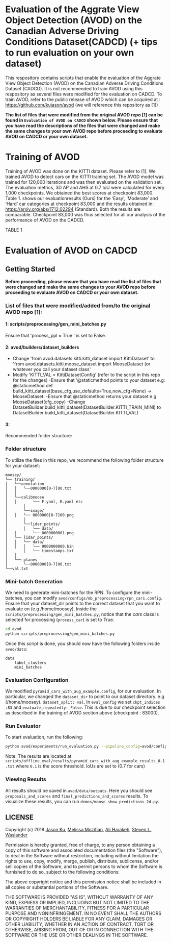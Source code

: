 
# Evaluation of the Aggrate View Object Detection (AVOD) on the Canadian Adverse Driving Conditions Dataset(CADCD) (+ tips to run evaluation on your own dataset)

This respository contains scripts that enable the evaluation of the Aggrate View Object Detection (AVOD) on the Canadian Adverse Driving Conditions Dataset (CADCD). It is not recommended to train AVOD using this respository as several files were modified for the evaluation on CADCD. To train AVOD, refer to the public release of AVOD which can be acquired at : https://github.com/kujason/avod (we will reference this repository as [1])

**The list of files that were modified from the original AVOD repo [1] can be found in `Evaluation of AVOD on CADCD` shown below. Please ensure that you have read the descriptions of the files that were changed and make the same changes to your own AVOD repo before proceeding to evaluate AVOD on CADCD or your own dataset.**



# Training of AVOD
Training of AVOD was done on the KITTI dataset. Please refer to [1]. We trained AVOD to detect cars on the KITTI training set. The AVOD model was trained for 120,000 iterations and was then evaluated on the validation set. The evaluation metrics, 3D AP and AHS at 0.7 IoU were calculated for every 1,000 checkpoints.
We obtained the best scores at checkpoint 83,000. Table 1. shows our evaluationresults (Ours) for the ‘Easy’, ‘Moderate’ and ‘Hard’ car categories at checkpoint 83,000 and the results obtained in: https://arxiv.org/abs/1712.02294 (Standard). Both the results are comparable. Checkpoint 83,000 was thus selected for all our analysis of the performance of AVOD on the CADCD.

TABLE 1

# Evaluation of AVOD on CADCD

## Getting Started

**Before proceeding, please ensure that you have read the list of files that were changed and make the same changes to your AVOD repo before proceeding to evaluate AVOD on CADCD or your own dataset.**

### List of files that were modified/added from/to the original AVOD repo [1]:

#### 1: scripts/preprocessing/gen_mini_batches.py
 Ensure that 'process_ppl = True ' is set to False.
#### 2: avod/builders/dataset_builders 
- Change 'from avod.datasets.kitti.kitti_dataset import KittiDataset' to 'from avod.datasets.kitti.moose_dataset import MooseDataset (or whatever you call your dataset class'
- Modify 'KITTI_VAL = KittiDatasetConfig' (refer to the script in this repo for the changes)
-Ensure that '@staticmethod points to your dataset e.g: @staticmethod
    def build_kitti_dataset(base_cfg,use_defaults=True,new_cfg=None) -> MooseDataset:
-Ensure that @staticmethod returns your dataset e.g MooseDataset(cfg_copy)
-Change DatasetBuilder.build_kitti_dataset(DatasetBuilder.KITTI_TRAIN_MINI) to DatasetBuilder.build_kitti_dataset(DatasetBuilder.KITTI_VAL)

#### 3: 

Recommended folder structure: 

### Folder structure
To utilize the files in this repo, we recommend the following folder structure for your dataset:
	
	moosey/
	└── training/
	│	└──annotation
	│	│   └──0000000[0-7]00.txt
	│	│
	│	└──calibmoose
	│	│   	└── F.yaml, B.yaml etc
	│    	│
	│    	└──image/
	│	│   └── 0000000[0-7]00.png
	│    	│       
	│    	└──lidar_points/
	│    	│	└── data/
	│	│	    └── 0000000001.png
	│	└── lidar_points/
	│	│	└── data/
	│	│	│	└── 0000000000.bin
	│     	│	└── timestamps.txt
	│	│			
	│	└── planes
	│		└──0000000[0-7]00.txt
	└──val.txt

### Mini-batch Generation
We need to generate mini-batches for the RPN. To configure the mini-batches, you can modify `avod/configs/mb_preprocessing/rpn_cars.config`. Ensure that your dataset_dir points to the correct dataset that you want to evaluate on (e.g /home/moosey). Inside the `scripts/preprocessing/gen_mini_batches.py`, notice that the *cars* class is selected for processing (`process_car`) is set to True. 

```bash
cd avod
python scripts/preprocessing/gen_mini_batches.py
```

Once this script is done, you should now have the following folders inside `avod/data`:
```
data
    label_clusters
    mini_batches
```

### Evaluation Configuration
We modified `pyramid_cars_with_aug_example.config`, for our evaluation. In particular, we changed the `dataset_dir` to point to our dataset directory. e.g (/home/moosey). `dataset_split: val`. In `eval_config` we set `ckpt_indices :83` and `evaluate_repeatedly: False`. This is due to our checkpoint selection as described in the training of AVOD section above (checkpoint : 83000). 


### Run Evaluator
To start evaluation, run the following:
```bash
python avod/experiments/run_evaluation.py --pipeline_config=avod/configs/pyramid_cars_with_aug_example.config --device='0' --data_split='val'
```

Note: The results are located at `scripts/offline_eval/results/pyramid_cars_with_aug_example_results_0.1.txt` where `0.1` is the score threshold. IoUs are set to (0.7 for cars) 


### Viewing Results
All results should be saved in `avod/data/outputs`. Here you should see `proposals_and_scores` and `final_predictions_and_scores` results. To visualize these results, you can run `demos/moose_show_predictions_2d.py`. 


## LICENSE
Copyright (c) 2018 [Jason Ku](https://github.com/kujason), [Melissa Mozifian](https://github.com/melfm), [Ali Harakeh](www.aharakeh.com), [Steven L. Waslander](http://wavelab.uwaterloo.ca)

Permission is hereby granted, free of charge, to any person obtaining a copy
of this software and associated documentation files (the "Software"), to deal
in the Software without restriction, including without limitation the rights
to use, copy, modify, merge, publish, distribute, sublicense, and/or sell
copies of the Software, and to permit persons to whom the Software is
furnished to do so, subject to the following conditions:

The above copyright notice and this permission notice shall be included in all
copies or substantial portions of the Software.

THE SOFTWARE IS PROVIDED "AS IS", WITHOUT WARRANTY OF ANY KIND, EXPRESS OR
IMPLIED, INCLUDING BUT NOT LIMITED TO THE WARRANTIES OF MERCHANTABILITY,
FITNESS FOR A PARTICULAR PURPOSE AND NONINFRINGEMENT. IN NO EVENT SHALL THE
AUTHORS OR COPYRIGHT HOLDERS BE LIABLE FOR ANY CLAIM, DAMAGES OR OTHER
LIABILITY, WHETHER IN AN ACTION OF CONTRACT, TORT OR OTHERWISE, ARISING FROM,
OUT OF OR IN CONNECTION WITH THE SOFTWARE OR THE USE OR OTHER DEALINGS IN THE
SOFTWARE.
